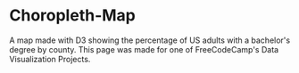 # Choropleth-Map
A map made with D3 showing the percentage of US adults with a bachelor's degree by county. This page was made for one of FreeCodeCamp's Data Visualization Projects.
